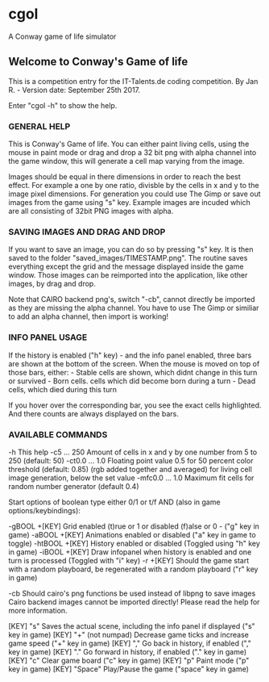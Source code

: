 # cgol
A Conway game of life simulator


## Welcome to Conway's Game of life ##

This is a competition entry for the IT-Talents.de coding competition.
By Jan R. - Version date: September 25th 2017.

Enter "cgol -h" to show the help.


### GENERAL HELP

This is Conway's Game of life.
You can either paint living cells, using the mouse in paint mode
or drag and drop a 32 bit png with alpha channel into the game window,
this will generate a cell map varying from the image.

Images should be equal in there dimensions in order to reach the best effect.
For example a one by one ratio, divisble by the cells in x and y to the image pixel dimensions.
For generation you could use The Gimp or save out images from the game using "s" key.
Example images are incuded which are all consisting of 32bit PNG images with alpha.

### SAVING IMAGES AND DRAG AND DROP

If you want to save an image, you can do so by pressing "s" key.
It is then saved to the folder "saved_images/TIMESTAMP.png".
The routine saves everything except the grid and the message displayed inside the game window.
Those images can be reimported into the application, like other images, by drag and drop.

Note that CAIRO backend png's, switch "-cb", cannot directly be imported as they are missing the alpha channel.
You have to use The Gimp or similiar to add an alpha channel, then import is working!

### INFO PANEL USAGE

If the history is enabled ("h" key) - and the info panel enabled,
three bars are shown at the bottom of the screen. When the mouse is moved on
top of those bars, either:
	- Stable cells are shown, which didnt change in this turn or survived
	- Born cells. cells which did become born during a turn
	- Dead cells, which died during this turn

If you hover over the corresponding bar, you see the exact cells highlighted.
And there counts are always displayed on the bars.

### AVAILABLE COMMANDS
-h				This help
-c5 ... 250			Amount of cells in x and y by one number from 5 to 250 (default: 50)
-ct0.0 ... 1.0			Floating point value 0.5 for 50 percent color threshold (default: 0.85)
				(rgb added together and averaged) for living cell image generation, below the set value
-mfc0.0 ... 1.0			Maximum fit cells for random number generator (default 0.4)

Start options of boolean type either 0/1 or t/f AND (also in game options/keybindings):

-gBOOL	+[KEY]			Grid enabled (t)rue or 1 or disabled (f)alse or 0 - ("g" key in game)
-aBOOL	+[KEY]			Animations enabled or disabled ("a" key in game to toggle)
-htBOOL	+[KEY]			History enabled or disabled (Toggled using "h" key in game)
-iBOOL	+[KEY]			Draw infopanel when history is enabled and one turn is processed (Toggled with "i" key)
-r	+[KEY]			Should the game start with a random playboard, be regenerated with a
				random playboard ("r" key in game)

-cb				Should cairo's png functions be used instead of libpng to save images
				Cairo backend images cannot be imported directly! Please read the help for more information.

[KEY] "s"			Saves the actual scene, including the info panel if displayed ("s" key in game)
[KEY] "+" (not numpad)		Decrease game ticks and increase game speed ("+" key in game)
[KEY] ","			Go back in history, if enabled ("," key in game)
[KEY] "."			Go forward in history, if enabled ("." key in game)
[KEY] "c"			Clear game board ("c" key in game)
[KEY] "p"			Paint mode ("p" key in game)
[KEY] "Space"			Play/Pause the game ("space" key in game)

